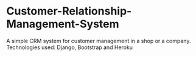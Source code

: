 # Customer-Relationship-Management-System
A simple CRM system for customer management in a shop or a company. Technologies used: Django, Bootstrap and Heroku
